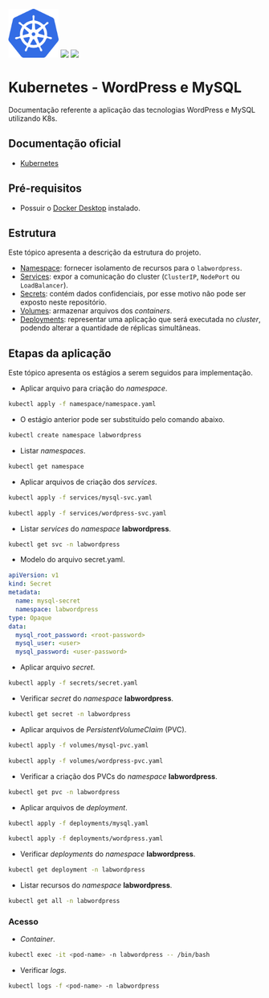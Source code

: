 <img src="https://github.com/kubernetes/kubernetes/raw/master/logo/logo.png" width="100"> <img src="https://user-images.githubusercontent.com/112975441/202521730-762beeae-fc01-4711-9657-fab46c3c486e.png" width="100"> <img src="https://user-images.githubusercontent.com/112975441/202522596-0dcacd65-ffb6-49fd-b7c7-474d8b03c355.png" width="100">

# Kubernetes - WordPress e MySQL
Documentação referente a aplicação das tecnologias WordPress e MySQL utilizando K8s.

## Documentação oficial
- [Kubernetes](https://kubernetes.io/docs/home/)

## Pré-requisitos
- Possuir o [Docker Desktop](https://docs.docker.com/get-docker/) instalado.

## Estrutura
Este tópico apresenta a descrição da estrutura do projeto.  
- [Namespace](/namespace/namespace.yaml): fornecer isolamento de recursos para o `labwordpress`.
- [Services](/services): expor a comunicação do cluster (`ClusterIP`, `NodePort` ou `LoadBalancer`).
- [Secrets](https://kubernetes.io/docs/concepts/configuration/secret/): contém dados confidenciais, por esse motivo não pode ser exposto neste repositório.
- [Volumes](/volumes): armazenar arquivos dos *containers*.
- [Deployments](/deployments): representar uma aplicação que será executada no *cluster*, podendo alterar a quantidade de réplicas simultâneas.  

## Etapas da aplicação
Este tópico apresenta os estágios a serem seguidos para implementação.  
- Aplicar arquivo para criação do *namespace*.
```sh
kubectl apply -f namespace/namespace.yaml
```
- O estágio anterior pode ser substituído pelo comando abaixo.
```sh
kubectl create namespace labwordpress
```
- Listar *namespaces*.
```sh
kubectl get namespace
```
- Aplicar arquivos de criação dos *services*.
```sh
kubectl apply -f services/mysql-svc.yaml
```
```sh
kubectl apply -f services/wordpress-svc.yaml
```
- Listar *services* do *namespace* **labwordpress**.
```sh
kubectl get svc -n labwordpress
```
- Modelo do arquivo secret.yaml.
```yaml
apiVersion: v1
kind: Secret
metadata:
  name: mysql-secret
  namespace: labwordpress
type: Opaque
data:
  mysql_root_password: <root-password>
  mysql_user: <user>
  mysql_password: <user-password>
```
- Aplicar arquivo *secret*.
```sh
kubectl apply -f secrets/secret.yaml
```
- Verificar *secret* do *namespace* **labwordpress**.
```sh
kubectl get secret -n labwordpress
```
- Aplicar arquivos de *PersistentVolumeClaim* (PVC).
```sh
kubectl apply -f volumes/mysql-pvc.yaml
```
```sh
kubectl apply -f volumes/wordpress-pvc.yaml
```
- Verificar a criação dos PVCs do *namespace* **labwordpress**.
```sh
kubectl get pvc -n labwordpress
```
- Aplicar arquivos de *deployment*.
```sh
kubectl apply -f deployments/mysql.yaml
```
```sh
kubectl apply -f deployments/wordpress.yaml
```
- Verificar *deployments* do *namespace* **labwordpress**.
```sh
kubectl get deployment -n labwordpress
```
- Listar recursos do *namespace* **labwordpress**.
```sh
kubectl get all -n labwordpress
```

### Acesso
- *Container*.
```sh
kubectl exec -it <pod-name> -n labwordpress -- /bin/bash
```
- Verificar *logs*.
```sh
kubectl logs -f <pod-name> -n labwordpress
```
